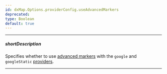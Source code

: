 ```yaml
---
id: dxMap.Options.providerConfig.useAdvancedMarkers
deprecated: 
type: Boolean
default: true
---
```

---
##### shortDescription
Specifies whether to use [advanced markers](https://developers.google.com/maps/documentation/javascript/advanced-markers/migration) with the `google` and `googleStatic` [providers](/api-reference/10%20UI%20Components/dxMap/1%20Configuration/provider.md '/Documentation/ApiReference/UI_Components/dxMap/Configuration/#provider').

---
<!-- Description goes here -->